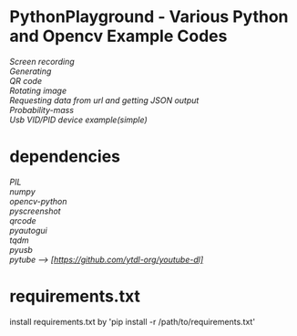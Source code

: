# PythonPlayground - Various Python and Opencv Example Codes
_Screen recording  
Generating  
QR code  
Rotating image   
Requesting data from url and getting JSON output  
Probability-mass  
Usb VID/PID device example(simple)_

# dependencies
_PIL  
numpy  
opencv-python  
pyscreenshot  
qrcode  
pyautogui  
tqdm  
pyusb  
pytube --> [https://github.com/ytdl-org/youtube-dl]_  

# requirements.txt
install requirements.txt by 'pip install -r /path/to/requirements.txt'


[pytube]: https://github.com/ytdl-org/youtube-dl